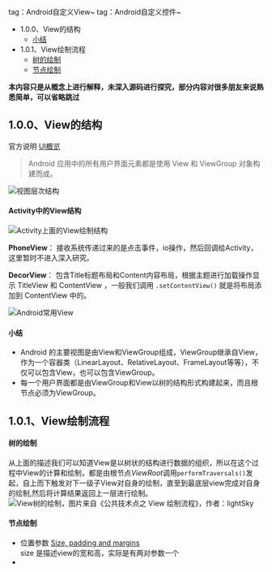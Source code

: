 tag：Android自定义View~      tag：Android自定义控件~

- 1.0.0、View的结构     
    - [小结](#小结)
- 1.0.1、View绘制流程 
    - [树的绘制](#树的绘制) 
    - [节点绘制](#节点绘制)
          
   

**本内容只是从概念上进行解释，未深入源码进行探究，部分内容对很多朋友来说熟悉简单，可以省略跳过**

## 1.0.0、View的结构
官方说明   [UI概览](https://developer.android.google.cn/guide/topics/ui/overview.html)  
> Android 应用中的所有用户界面元素都是使用 View 和 ViewGroup 对象构建而成。      

![视图层次结构](https://developer.android.google.cn/images/viewgroup.png)

#### Activity中的View结构

![Activity上面的View绘制结构](http://wx4.sinaimg.cn/mw690/ebd4f4c2gy1fhyq4py2fzj20b10g974n.jpg)


**PhoneView**： 接收系统传递过来的是点击事件，io操作，然后回调给Activity，这里暂时不进入深入研究。

**DecorView**： 包含Title标题布局和Content内容布局，根据主题进行加载操作显示 TitleView 和 ContentView ，一般我们调用 `.setContentView()` 就是将布局添加到 ContentView 中的。




![Android常用View](http://upload-images.jianshu.io/upload_images/749674-f7d5d018d05bad46.png?imageMogr2/auto-orient/strip%7CimageView2/2/w/1240)

#### 小结
- Android 的主要视图是由View和ViewGroup组成，ViewGroup继承自View，作为一个容器类（LinearLayout、RelativeLayout、FrameLayout等等），不仅可以包含View，也可以包含ViewGroup。
- 每一个用户界面都是由ViewGroup和View以树的结构形式构建起来，而且根节点必须为ViewGroup。

## 1.0.1、View绘制流程
#### 树的绘制   
从上面的描述我们可以知道View是以树状的结构进行数据的组织，所以在这个过程中View的计算和绘制，都是由根节点*ViewRoot*调用`performTraversals()`发起，自上而下触发对下一级子View对自身的绘制，直至到最底层view完成对自身的绘制,然后将计算结果返回上一层进行绘制。
![View树的绘制，图片来自《公共技术点之 View 绘制流程》，作者：lightSky](https://raw.githubusercontent.com/android-cn/android-open-project-analysis/master/tech/viewdrawflow/image/measure_layout.png)

#### 节点绘制

  - 位置参数 [Size, padding and margins](https://developer.android.google.cn/reference/android/view/View.html#SizePaddingMargins)    
size 是描述view的宽和高，实际是有两对参数一个
  - 
    


